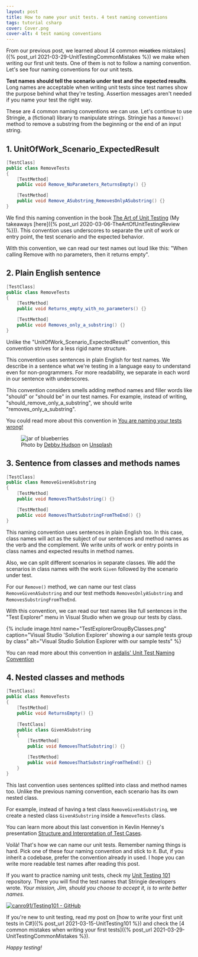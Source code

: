 ```yaml
---
layout: post
title: How to name your unit tests. 4 test naming conventions
tags: tutorial csharp
cover: Cover.png
cover-alt: 4 test naming conventions
---
```


From our previous post, we learned about [4 common ~~misatkes~~ mistakes]({% post_url 2021-03-29-UnitTestingCommonMistakes %}) we make when writing our first unit tests. One of them is not to follow a naming convention. Let's see four naming conventions for our unit tests.

**Test names should tell the scenario under test and the expected results**. Long names are acceptable when writing unit tests since test names show the purpose behind what they're testing. Assertion messages aren't needed if you name your test the right way. 

These are 4 common naming conventions we can use. Let's continue to use Stringie, a (fictional) library to manipulate strings. Stringie has a `Remove()` method to remove a substring from the beginning or the end of an input string.

## 1. UnitOfWork_Scenario_ExpectedResult

```csharp
[TestClass]
public class RemoveTests
{
    [TestMethod]
    public void Remove_NoParameters_ReturnsEmpty() {}

    [TestMethod]
    public void Remove_ASubstring_RemovesOnlyASubstring() {}
}
```

We find this naming convention in the book [The Art of Unit Testing](https://www.manning.com/books/the-art-of-unit-testing-second-edition) (My takeaways [here]({% post_url 2020-03-06-TheArtOfUnitTestingReview %})). This convention uses underscores to separate the unit of work or entry point, the test scenario and the expected behavior. 

With this convention, we can read our test names out loud like this: "When calling Remove with no parameters, then it returns empty".

## 2. Plain English sentence

```csharp
[TestClass]
public class RemoveTests
{
    [TestMethod]
    public void Returns_empty_with_no_parameters() {}

    [TestMethod]
    public void Removes_only_a_substring() {}
}
```

Unlike the "UnitOfWork_Scenario_ExpectedResult" convention, this convention strives for a less rigid name structure.

This convention uses sentences in plain English for test names. We describe in a sentence what we're testing in a language easy to understand even for non-programmers. For more readability, we separate in each word in our sentence with underscores.

This convention considers smells adding method names and filler words like "should" or "should be" in our test names. For example, instead of writing, "should_remove_only_a_substring", we should write "removes_only_a_substring".

You could read more about this convention in [You are naming your tests wrong!](https://enterprisecraftsmanship.com/posts/you-naming-tests-wrong/)

<figure>
<img src="https://images.unsplash.com/photo-1524411289573-283bf2f298e8?crop=entropy&cs=tinysrgb&fit=crop&fm=jpg&h=500&ixid=MnwxfDB8MXxhbGx8fHx8fHx8fHwxNjE2NDQ3NzQ3&ixlib=rb-1.2.1&q=80&utm_campaign=api-credit&utm_medium=referral&utm_source=unsplash_source&w=600" alt="jar of blueberries" />

<figcaption>Photo by <a href="https://unsplash.com/@hudsoncrafted?utm_source=unsplash&utm_medium=referral&utm_content=creditCopyText">Debby Hudson</a> on <a href="/?utm_source=unsplash&utm_medium=referral&utm_content=creditCopyText">Unsplash</a></figcaption>
</figure>

## 3. Sentence from classes and methods names

```csharp
[TestClass]
public class RemoveGivenASubstring
{
    [TestMethod]
    public void RemovesThatSubstring() {}

    [TestMethod]
    public void RemovesThatSubstringFromTheEnd() {}
}
```
    
This naming convention uses sentences in plain English too. In this case, class names will act as the subject of our sentences and method names as the verb and the complement. We write units of work or entry points in class names and expected results in method names.

Also, we can split different scenarios in separate classes. We add the scenarios in class names with the work `Given` followed by the scenario under test.

For our `Remove()` method, we can name our test class `RemoveGivenASubstring` and our test methods `RemovesOnlyASubstring` and `RemovesSubstringFromTheEnd`.

With this convention, we can read our test names like full sentences in the "Test Explorer" menu in Visual Studio when we group our tests by class.

{% include image.html name="TestExplorerGroupByClasses.png" caption="Visual Studio 'Solution Explorer' showing a our sample tests group by class" alt="Visual Studio Solution Explorer with our sample tests" %}

You can read more about this convention in [ardalis' Unit Test Naming Convention](https://ardalis.com/unit-test-naming-convention/)

## 4. Nested classes and methods

```csharp
[TestClass]
public class RemoveTests
{
    [TestMethod]
    public void ReturnsEmpty() {}
    
    [TestClass]
    public class GivenASubstring
    {
        [TestMethod]
        public void RemovesThatSubstring() {}

        [TestMethod]
        public void RemovesThatSubstringFromTheEnd() {}
    }
}
```

This last convention uses sentences splitted into class and method names too. Unlike the previous naming convention, each scenario has its own nested class.

For example, instead of having a test class `RemoveGivenASubstring`, we create a nested class `GivenASubstring` inside a `RemoveTests` class.

You can learn more about this last convention in Kevlin Henney's presentation [Structure and Interpretation of Test Cases](https://www.youtube.com/watch?v=tWn8RA_DEic).

Voilà! That's how we can name our unit tests. Remember naming things is hard. Pick one of these four naming convention and stick to it. But, if you inherit a codebase, prefer the convention already in used. I hope you can write more readable test names after reading this post.

If you want to practice naming unit tests, check my [Unit Testing 101](https://github.com/canro91/Testing101) repository. There you will find the test names that Stringie developers wrote. _Your mission, Jim, should you choose to accept it, is to write better names._

[![canro91/Testing101 - GitHub](https://gh-card.dev/repos/canro91/Testing101.svg)](https://github.com/canro91/Testing101)

If you're new to unit testing, read my post on [how to write your first unit tests in C#]({% post_url 2021-03-15-UnitTesting101 %}) and check the [4 common mistakes when writing your first tests]({% post_url 2021-03-29-UnitTestingCommonMistakes %}).

_Happy testing!_
